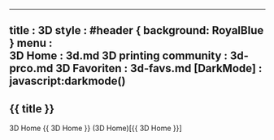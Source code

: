 -----------------------------------------------------------------------------
title   : 3D
style   : #header { background: RoyalBlue }
menu    :    
  3D Home                : 3d.md
  3D printing community  : 3d-prco.md
  3D Favoriten           : 3d-favs.md
  [DarkMode]      : javascript:darkmode() 
-----------------------------------------------------------------------------

## {{ title }}  
3D Home {{ 3D Home }}
(3D Home)[{{ 3D Home }}]

